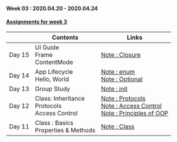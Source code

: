 #### Week 03 : 2020.04.20 - 2020.04.24 ####
#### [Assignments for week 3](https://github.com/KasRoid/MyStudyHistory/tree/master/iOS_Dev_School/Week_03/Assignments)
|     |Contents               |Links |
|-----|-----------------------|------|
|Day 15| UI Guide <br> Frame <br> ContentMode |[Note : Closure](https://www.notion.so/Closure-437bfd02edac4c22aa86da2d460f0eb0)|
|Day 14| App Lifecycle <br> Hello, World                                                                                                                                                             |[Note : enum](https://www.notion.so/enum-352dd35d0ba449cfbaf02bb42dec2630) <br> [Note : Optional](https://www.notion.so/Optional-57b84319f0f84f1297afbb5a38b0565e)|
|Day 13| Group Study                                                                                                                                                            |[Note : init](https://www.notion.so/init-bcf4ff876fb44c168315f5314606e046)| |
|Day 12| Class: Inheritance <br> Protocols <br> Access Control	                                                                                                                                                            |[Note : Protocols](https://www.notion.so/Protocols-cef80125463946bc902c7abaf6236f8e) <br> [Note : Access Control](https://www.notion.so/Access-Control-846b26b3c8474e1187d1f6a25ca5071d) <br> [Note : Principles of OOP](https://www.notion.so/Principles-of-OOP-60748de3f4784352a98b4afe5f84bba7)
|Day 11| Class : Basics <br> Properties & Methods                                                                                                                                                          |[Note : Class](https://www.notion.so/class-1e27d7a19e014cdebcaff51054bbb4ca)
